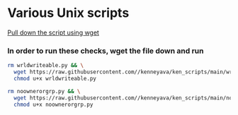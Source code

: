 # Various Unix scripts

[Pull down the script using wget](https://medium.com/theloudcloud/download-a-file-from-github-using-linux-commands-f0ce4e154c25)

### In order to run these checks, wget the file down and run

```bash
rm wrldwriteable.py && \
  wget https://raw.githubusercontent.com//kenneyava/ken_scripts/main/wrldwriteable.py && \
  chmod u+x wrldwriteable.py

rm noownerorgrp.py && \
  wget https://raw.githubusercontent.com//kenneyava/ken_scripts/main/noownerorgrp.py && \
  chmod u+x noownerorgrp.py
```